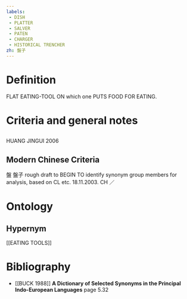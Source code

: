 ```yaml
---
labels: 
 - DISH
 - PLATTER
 - SALVER
 - PATEN
 - CHARGER
 - HISTORICAL TRENCHER
zh: 盤子
---
```


# Definition
FLAT EATING-TOOL ON which one PUTS FOOD FOR EATING.
# Criteria and general notes
## 
HUANG JINGUI 2006
## Modern Chinese Criteria
盤
盤子
rough draft to BEGIN TO identify synonym group members for analysis, based on CL etc. 18.11.2003. CH ／
# Ontology

## Hypernym
[[EATING TOOLS]]
# Bibliography
- [[BUCK 1988]]
**A Dictionary of Selected Synonyms in the Principal Indo-European Languages** page 5.32
